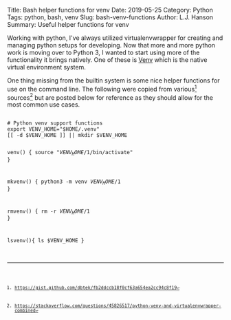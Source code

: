 Title: Bash helper functions for venv
Date: 2019-05-25
Category: Python
Tags: python, bash, venv
Slug: bash-venv-functions
Author: L.J. Hanson
Summary: Useful helper functions for venv	

Working with python, I've always utilized virtualenvwrapper for creating and
managing python setups for developing.  Now that more and more python work is
moving over to Python 3, I wanted to start using more of the functionality it 
brings natively.  One of these is [Venv](https://docs.python.org/3/tutorial/venv.html) which is the native virtual environment system. 


One thing missing from the builtin system is some nice helper functions for
use on the command line.  The following were copied from various[^1] sources[^2] but are posted below for reference as they should allow for the most common use cases.


<code>
# Python venv support functions
export VENV_HOME="$HOME/.venv"
[[ -d $VENV_HOME ]] || mkdir $VENV_HOME

venv() {
  source "$VENV_HOME/$1/bin/activate"
}

mkvenv() {
  python3 -m venv $VENV_HOME/$1
}

rmvenv() {
  rm -r $VENV_HOME/$1
}

lsvenv(){
    ls $VENV_HOME
}
<code>


[^1]: https://gist.github.com/dbtek/fb2ddccb18f0cf63a654ea2cc94c8f19
[^2]: https://stackoverflow.com/questions/45826517/python-venv-and-virtualenvwrapper-combined
